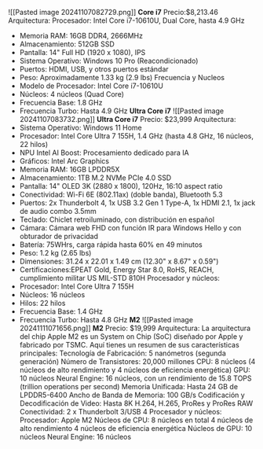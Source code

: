 ![[Pasted image 20241107082729.png]]
**Core i7**
Precio:$8,213.46
Arquitectura:
Procesador: Intel Core i7-10610U, Dual Core, hasta 4.9 GHz

- Memoria RAM: 16GB DDR4, 2666MHz
- Almacenamiento: 512GB SSD
- Pantalla: 14" Full HD (1920 x 1080), IPS
- Sistema Operativo: Windows 10 Pro (Reacondicionado)
- Puertos: HDMI, USB, y otros puertos estándar
- Peso: Aproximadamente 1.33 kg (2.9 lbs)
Frecuencia y Nucleos
- Modelo de Procesador: Intel Core i7-10610U
- Núcleos: 4 núcleos (Quad Core)
- Frecuencia Base: 1.8 GHz
- Frecuencia Turbo: Hasta 4.9 GHz
**Ultra Core i7**
![[Pasted image 20241107083732.png]]
**Ultra Core i7**
Precio: $23,999
Arquitectura:
- Sistema Operativo: Windows 11 Home
- Procesador: Intel Core Ultra 7 155H, 1.4 GHz (hasta 4.8 GHz, 16 núcleos, 22 hilos)
- NPU Intel AI Boost: Procesamiento dedicado para IA
- Gráficos: Intel Arc Graphics
- Memoria RAM: 16GB LPDDR5X
- Almacenamiento: 1TB M.2 NVMe PCIe 4.0 SSD
- Pantalla: 14" OLED 3K (2880 x 1800), 120Hz, 16:10 aspect ratio
- Conectividad: Wi-Fi 6E (802.11ax) (doble banda), Bluetooth 5.3
- Puertos: 2x Thunderbolt 4, 1x USB 3.2 Gen 1 Type-A, 1x HDMI 2.1, 1x jack de audio combo 3.5mm
- Teclado: Chiclet retroiluminado, con distribución en español
- Cámara: Cámara web FHD con función IR para Windows Hello y con obturador de privacidad
- Batería: 75WHrs, carga rápida hasta 60% en 49 minutos
- Peso: 1.2 kg (2.65 lbs)
- Dimensiones: 31.24 x 22.01 x 1.49 cm (12.30" x 8.67" x 0.59")
- Certificaciones:EPEAT Gold, Energy Star 8.0, RoHS, REACH, cumplimiento militar US MIL-STD 810H
Procesador y núcleos:
- Procesador: Intel Core Ultra 7 155H
- Núcleos: 16 núcleos
- Hilos: 22 hilos
- Frecuencia Base: 1.4 GHz
- Frecuencia Turbo: Hasta 4.8 GHz
**M2**
![[Pasted image 20241111071656.png]]
**M2**
Precio: $19,999
Arquitectura:
La arquitectura del chip Apple M2 es un System on Chip (SoC) diseñado por Apple y fabricado por TSMC. Aquí tienes un resumen de sus características principales:
Tecnología de Fabricación: 5 nanómetros (segunda generación)
Número de Transistores: 20,000 millones
CPU: 8 núcleos (4 núcleos de alto rendimiento y 4 núcleos de eficiencia energética)
GPU: 10 núcleos
Neural Engine: 16 núcleos, con un rendimiento de 15.8 TOPS (trillion operations per second)
Memoria Unificada: Hasta 24 GB de LPDDR5-6400
Ancho de Banda de Memoria: 100 GB/s
Codificación y Decodificación de Video: Hasta 8K H.264, H.265, ProRes y ProRes RAW
Conectividad: 2 x Thunderbolt 3/USB 4
Procesador y núcleos:
Procesador: Apple M2
Núcleos de CPU: 8 núcleos en total
4 núcleos de alto rendimiento
4 núcleos de eficiencia energética
Núcleos de GPU: 10 núcleos
Neural Engine: 16 núcleos

